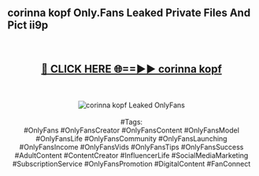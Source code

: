 <h2>corinna kopf Only.Fans Leaked Private Files And Pict ii9p</h2>
<br>
<div align="center">
<h2><a href="https://mediafiles.top/corinna_kopf" rel="nofollow">🔴 CLICK HERE 🌐==►► corinna kopf</a></h2>
<br>
<br>
<a href="https://mediafiles.top/corinna_kopf" rel="nofollow" data-target="animated-image.originalLink"><img src="https://i.ibb.co.com/WyWwxjT/player-gif2.gif" alt="corinna kopf Leaked OnlyFans" style="max-width: 100%; display: inline-block;" data-target="animated-image.originalImage"></a>
<br><br>
#Tags:
<br>
#OnlyFans #OnlyFansCreator #OnlyFansContent #OnlyFansModel #OnlyFansLife #OnlyFansCommunity #OnlyFansLaunching #OnlyFansIncome #OnlyFansVids #OnlyFansTips #OnlyFansSuccess #AdultContent #ContentCreator #InfluencerLife #SocialMediaMarketing #SubscriptionService #OnlyFansPromotion #DigitalContent #FanConnect
</div>
<br>